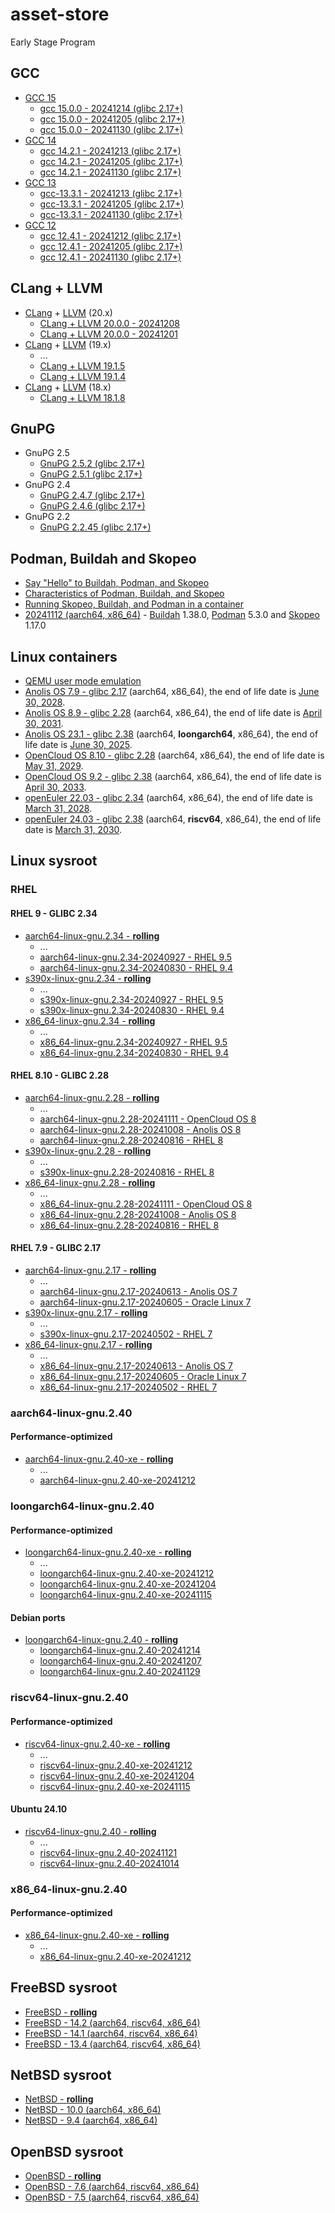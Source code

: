 # asset-store
Early Stage Program

## GCC
- [GCC 15](https://gcc.gnu.org/gcc-15/changes.html)
    - [gcc 15.0.0 - 20241214 (glibc 2.17+)](https://github.com/songdongsheng/asset-store/releases/tag/gcc-15.0.0-20241214)
    - [gcc 15.0.0 - 20241205 (glibc 2.17+)](https://github.com/songdongsheng/asset-store/releases/tag/gcc-15.0.0-20241205)
    - [gcc 15.0.0 - 20241130 (glibc 2.17+)](https://github.com/songdongsheng/asset-store/releases/tag/gcc-15.0.0-20241130)
- [GCC 14](https://gcc.gnu.org/gcc-14/changes.html)
    - [gcc 14.2.1 - 20241213 (glibc 2.17+)](https://github.com/songdongsheng/asset-store/releases/tag/gcc-14.2.1-20241213)
    - [gcc 14.2.1 - 20241205 (glibc 2.17+)](https://github.com/songdongsheng/asset-store/releases/tag/gcc-14.2.1-20241205)
    - [gcc 14.2.1 - 20241130 (glibc 2.17+)](https://github.com/songdongsheng/asset-store/releases/tag/gcc-14.2.1-20241130)
- [GCC 13](https://gcc.gnu.org/gcc-13/changes.html)
    - [gcc-13.3.1 - 20241213 (glibc 2.17+)](https://github.com/songdongsheng/asset-store/releases/tag/gcc-13.3.1-20241213)
    - [gcc-13.3.1 - 20241205 (glibc 2.17+)](https://github.com/songdongsheng/asset-store/releases/tag/gcc-13.3.1-20241205)
    - [gcc-13.3.1 - 20241130 (glibc 2.17+)](https://github.com/songdongsheng/asset-store/releases/tag/gcc-13.3.1-20241130)
- [GCC 12](https://gcc.gnu.org/gcc-12/changes.html)
    - [gcc 12.4.1 - 20241212 (glibc 2.17+)](https://github.com/songdongsheng/asset-store/releases/tag/gcc-12.4.1-20241212)
    - [gcc 12.4.1 - 20241205 (glibc 2.17+)](https://github.com/songdongsheng/asset-store/releases/tag/gcc-12.4.1-20241205)
    - [gcc 12.4.1 - 20241130 (glibc 2.17+)](https://github.com/songdongsheng/asset-store/releases/tag/gcc-12.4.1-20241130)

## CLang + LLVM
- [CLang](https://clang.llvm.org/docs/ReleaseNotes.html) + [LLVM](https://llvm.org/docs/ReleaseNotes.html) (20.x)
    - [CLang + LLVM 20.0.0 - 20241208](https://github.com/songdongsheng/asset-store/releases/tag/clang+llvm-20.0.0-20241208)
    - [CLang + LLVM 20.0.0 - 20241201](https://github.com/songdongsheng/asset-store/releases/tag/clang+llvm-20.0.0-20241201)
- [CLang](https://releases.llvm.org/19.1.0/tools/clang/docs/ReleaseNotes.html) + [LLVM](https://releases.llvm.org/19.1.0/docs/ReleaseNotes.html) (19.x)
    - ...
    - [CLang + LLVM 19.1.5](https://github.com/songdongsheng/asset-store/releases/tag/clang+llvm-19.1.5)
    - [CLang + LLVM 19.1.4](https://github.com/songdongsheng/asset-store/releases/tag/clang+llvm-19.1.4)
- [CLang](https://releases.llvm.org/18.1.8/docs/ReleaseNotes.html) + [LLVM](https://releases.llvm.org/18.1.8/tools/clang/docs/ReleaseNotes.html) (18.x)
    - [CLang + LLVM 18.1.8](https://github.com/songdongsheng/asset-store/releases/tag/clang+llvm-18.1.8)

## GnuPG
- GnuPG 2.5
    - [GnuPG 2.5.2 (glibc 2.17+)](https://github.com/songdongsheng/asset-store/releases/tag/GnuPG-2.5.2)
    - [GnuPG 2.5.1 (glibc 2.17+)](https://github.com/songdongsheng/asset-store/releases/tag/GnuPG-2.5.1)
- GnuPG 2.4
    - [GnuPG 2.4.7 (glibc 2.17+)](https://github.com/songdongsheng/asset-store/releases/tag/GnuPG-2.4.7)
    - [GnuPG 2.4.6 (glibc 2.17+)](https://github.com/songdongsheng/asset-store/releases/tag/GnuPG-2.4.6)
- GnuPG 2.2
    - [GnuPG 2.2.45 (glibc 2.17+)](https://github.com/songdongsheng/asset-store/releases/tag/GnuPG-2.2.45)

## Podman, Buildah and Skopeo
- [Say "Hello" to Buildah, Podman, and Skopeo](https://www.redhat.com/en/blog/say-hello-buildah-podman-and-skopeo)
- [Characteristics of Podman, Buildah, and Skopeo](https://docs.redhat.com/en/documentation/red_hat_enterprise_linux/9/html/building_running_and_managing_containers/assembly_starting-with-containers_building-running-and-managing-containers)
- [Running Skopeo, Buildah, and Podman in a container](https://docs.redhat.com/en/documentation/red_hat_enterprise_linux/9/html/building_running_and_managing_containers/assembly_running-skopeo-buildah-and-podman-in-a-container)
- [20241112 (aarch64, x86_64)](https://github.com/songdongsheng/asset-store/releases/tag/buildah-podman-skopeo-20241112) - [Buildah](https://github.com/containers/buildah/releases) 1.38.0, [Podman](https://github.com/containers/podman/releases) 5.3.0 and [Skopeo](https://github.com/containers/skopeo/releases) 1.17.0

## Linux containers
- [QEMU user mode emulation](https://hub.docker.com/r/songdongsheng/qemu-user-static/tags)
- [Anolis OS 7.9 - glibc 2.17](https://hub.docker.com/r/songdongsheng/anolisos/tags?name=7.9) (aarch64, x86_64), the end of life date is [June 30, 2028](https://gitee.com/anolis/rnotes/blob/master/anolis/policy/life-cycle.md).
- [Anolis OS 8.9 - glibc 2.28](https://hub.docker.com/r/songdongsheng/anolisos/tags?name=8.9) (aarch64, x86_64), the end of life date is [April 30, 2031](https://gitee.com/anolis/rnotes/blob/master/anolis/policy/life-cycle.md).
- [Anolis OS 23.1 - glibc 2.38](https://hub.docker.com/r/songdongsheng/anolisos/tags?name=23.1) (aarch64, **loongarch64**, x86_64), the end of life date is [June 30, 2025](https://gitee.com/anolis/rnotes/blob/master/anolis/policy/life-cycle.md).
- [OpenCloud OS 8.10 - glibc 2.28](https://hub.docker.com/r/songdongsheng/opencloudos/tags?name=8.10) (aarch64, x86_64), the end of life date is [May 31, 2029]( https://docs.opencloudos.org/en/release/oc_intro/).
- [OpenCloud OS 9.2 - glibc 2.38](https://hub.docker.com/r/songdongsheng/opencloudos/tags?name=9.2) (aarch64, x86_64), the end of life date is [April 30, 2033]( https://docs.opencloudos.org/en/release/oc_intro/).
- [openEuler 22.03 - glibc 2.34](https://hub.docker.com/r/songdongsheng/openeuler/tags?name=22.03) (aarch64, x86_64), the end of life date is [March 31, 2028](https://www.openeuler.org/en/other/lifecycle/).
- [openEuler 24.03 - glibc 2.38](https://hub.docker.com/r/songdongsheng/openeuler/tags?name=24.03) (aarch64, **riscv64**, x86_64), the end of life date is [March 31, 2030](https://www.openeuler.org/en/other/lifecycle/).

## Linux sysroot

### RHEL

#### RHEL 9 - GLIBC 2.34
- [aarch64-linux-gnu.2.34 - **rolling**](https://github.com/songdongsheng/asset-store/releases/tag/aarch64-linux-gnu.2.34)
    - ...
    - [aarch64-linux-gnu.2.34-20240927 - RHEL 9.5](https://github.com/songdongsheng/asset-store/releases/tag/aarch64-linux-gnu.2.34-20240927)
    - [aarch64-linux-gnu.2.34-20240830 - RHEL 9.4](https://github.com/songdongsheng/asset-store/releases/tag/aarch64-linux-gnu.2.34-20240830)
- [s390x-linux-gnu.2.34 - **rolling**](https://github.com/songdongsheng/asset-store/releases/tag/s390x-linux-gnu.2.34)
    - ...
    - [s390x-linux-gnu.2.34-20240927 - RHEL 9.5](https://github.com/songdongsheng/asset-store/releases/tag/s390x-linux-gnu.2.34-20240927)
    - [s390x-linux-gnu.2.34-20240830 - RHEL 9.4](https://github.com/songdongsheng/asset-store/releases/tag/s390x-linux-gnu.2.34-20240830)
- [x86_64-linux-gnu.2.34 - **rolling**](https://github.com/songdongsheng/asset-store/releases/tag/x86_64-linux-gnu.2.34)
    - ...
    - [x86_64-linux-gnu.2.34-20240927 - RHEL 9.5](https://github.com/songdongsheng/asset-store/releases/tag/x86_64-linux-gnu.2.34-20240927)
    - [x86_64-linux-gnu.2.34-20240830 - RHEL 9.4](https://github.com/songdongsheng/asset-store/releases/tag/x86_64-linux-gnu.2.34-20240830)

#### RHEL 8.10 - GLIBC 2.28
- [aarch64-linux-gnu.2.28 - **rolling**](https://github.com/songdongsheng/asset-store/releases/tag/aarch64-linux-gnu.2.28)
    - ...
    - [aarch64-linux-gnu.2.28-20241111 - OpenCloud OS 8](https://github.com/songdongsheng/asset-store/releases/tag/aarch64-linux-gnu.2.28-20241111)
    - [aarch64-linux-gnu.2.28-20241008 - Anolis OS 8](https://github.com/songdongsheng/asset-store/releases/tag/aarch64-linux-gnu.2.28-20241008)
    - [aarch64-linux-gnu.2.28-20240816 - RHEL 8](https://github.com/songdongsheng/asset-store/releases/tag/aarch64-linux-gnu.2.28-20240816)
- [s390x-linux-gnu.2.28 - **rolling**](https://github.com/songdongsheng/asset-store/releases/tag/s390x-linux-gnu.2.28)
    - ...
    - [s390x-linux-gnu.2.28-20240816 - RHEL 8](https://github.com/songdongsheng/asset-store/releases/tag/s390x-linux-gnu.2.28-20240816)
- [x86_64-linux-gnu.2.28 - **rolling**](https://github.com/songdongsheng/asset-store/releases/tag/x86_64-linux-gnu.2.28)
    - ...
    - [x86_64-linux-gnu.2.28-20241111 - OpenCloud OS 8](https://github.com/songdongsheng/asset-store/releases/tag/x86_64-linux-gnu.2.28-20241111)
    - [x86_64-linux-gnu.2.28-20241008 - Anolis OS 8](https://github.com/songdongsheng/asset-store/releases/tag/x86_64-linux-gnu.2.28-20241008)
    - [x86_64-linux-gnu.2.28-20240816 - RHEL 8](https://github.com/songdongsheng/asset-store/releases/tag/x86_64-linux-gnu.2.28-20240816)

#### RHEL 7.9 - GLIBC 2.17
- [aarch64-linux-gnu.2.17 - **rolling**](https://github.com/songdongsheng/asset-store/releases/tag/aarch64-linux-gnu.2.17)
    - ...
    - [aarch64-linux-gnu.2.17-20240613 - Anolis OS 7](https://github.com/songdongsheng/asset-store/releases/tag/aarch64-linux-gnu.2.17-20240613)
    - [aarch64-linux-gnu.2.17-20240605 - Oracle Linux 7](https://github.com/songdongsheng/asset-store/releases/tag/aarch64-linux-gnu.2.17-20240605)
- [s390x-linux-gnu.2.17 - **rolling**](https://github.com/songdongsheng/asset-store/releases/tag/s390x-linux-gnu.2.17)
    - ...
    - [s390x-linux-gnu.2.17-20240502 - RHEL 7](https://github.com/songdongsheng/asset-store/releases/tag/s390x-linux-gnu.2.17-20240502)
- [x86_64-linux-gnu.2.17 - **rolling**](https://github.com/songdongsheng/asset-store/releases/tag/x86_64-linux-gnu.2.17)
    - ...
    - [x86_64-linux-gnu.2.17-20240613 - Anolis OS 7](https://github.com/songdongsheng/asset-store/releases/tag/x86_64-linux-gnu.2.17-20240613)
    - [x86_64-linux-gnu.2.17-20240605 - Oracle Linux 7](https://github.com/songdongsheng/asset-store/releases/tag/x86_64-linux-gnu.2.17-20240605)
    - [x86_64-linux-gnu.2.17-20240502 - RHEL 7](https://github.com/songdongsheng/asset-store/releases/tag/x86_64-linux-gnu.2.17-20240502)

### aarch64-linux-gnu.2.40

#### Performance-optimized
- [aarch64-linux-gnu.2.40-xe - **rolling**](https://github.com/songdongsheng/asset-store/releases/tag/aarch64-linux-gnu.2.40-xe)
    - ...
    - [aarch64-linux-gnu.2.40-xe-20241212](https://github.com/songdongsheng/asset-store/releases/tag/aarch64-linux-gnu.2.40-xe-20241212)

### loongarch64-linux-gnu.2.40

#### Performance-optimized
- [loongarch64-linux-gnu.2.40-xe - **rolling**](https://github.com/songdongsheng/asset-store/releases/tag/loongarch64-linux-gnu.2.40-xe)
    - ...
    - [loongarch64-linux-gnu.2.40-xe-20241212](https://github.com/songdongsheng/asset-store/releases/tag/loongarch64-linux-gnu.2.40-xe-20241212)
    - [loongarch64-linux-gnu.2.40-xe-20241204](https://github.com/songdongsheng/asset-store/releases/tag/loongarch64-linux-gnu.2.40-xe-20241204)
    - [loongarch64-linux-gnu.2.40-xe-20241115](https://github.com/songdongsheng/asset-store/releases/tag/loongarch64-linux-gnu.2.40-xe-20241115)

#### Debian ports
- [loongarch64-linux-gnu.2.40 - **rolling**](https://github.com/songdongsheng/asset-store/releases/tag/loongarch64-linux-gnu.2.40)
    - [loongarch64-linux-gnu.2.40-20241214](https://github.com/songdongsheng/asset-store/releases/tag/loongarch64-linux-gnu.2.40-20241214)
    - [loongarch64-linux-gnu.2.40-20241207](https://github.com/songdongsheng/asset-store/releases/tag/loongarch64-linux-gnu.2.40-20241207)
    - [loongarch64-linux-gnu.2.40-20241129](https://github.com/songdongsheng/asset-store/releases/tag/loongarch64-linux-gnu.2.40-20241129)

### riscv64-linux-gnu.2.40

#### Performance-optimized
- [riscv64-linux-gnu.2.40-xe - **rolling**](https://github.com/songdongsheng/asset-store/releases/tag/riscv64-linux-gnu.2.40-xe)
    - ...
    - [riscv64-linux-gnu.2.40-xe-20241212](https://github.com/songdongsheng/asset-store/releases/tag/riscv64-linux-gnu.2.40-xe-20241212)
    - [riscv64-linux-gnu.2.40-xe-20241204](https://github.com/songdongsheng/asset-store/releases/tag/riscv64-linux-gnu.2.40-xe-20241204)
    - [riscv64-linux-gnu.2.40-xe-20241115](https://github.com/songdongsheng/asset-store/releases/tag/riscv64-linux-gnu.2.40-xe-20241115)

#### Ubuntu 24.10
- [riscv64-linux-gnu.2.40 - **rolling**](https://github.com/songdongsheng/asset-store/releases/tag/riscv64-linux-gnu.2.40)
    - ...
    - [riscv64-linux-gnu.2.40-20241121](https://github.com/songdongsheng/asset-store/releases/tag/riscv64-linux-gnu.2.40-20241121)
    - [riscv64-linux-gnu.2.40-20241014](https://github.com/songdongsheng/asset-store/releases/tag/riscv64-linux-gnu.2.40-20241014)

### x86_64-linux-gnu.2.40

#### Performance-optimized
- [x86_64-linux-gnu.2.40-xe - **rolling**](https://github.com/songdongsheng/asset-store/releases/tag/x86_64-linux-gnu.2.40-xe)
    - ...
    - [x86_64-linux-gnu.2.40-xe-20241212](https://github.com/songdongsheng/asset-store/releases/tag/x86_64-linux-gnu.2.40-xe-20241212)

## FreeBSD sysroot
- [FreeBSD - **rolling**](https://github.com/songdongsheng/asset-store/releases/tag/freebsd-sysroot)
- [FreeBSD - 14.2 (aarch64, riscv64, x86_64)](https://github.com/songdongsheng/asset-store/releases/tag/freebsd-sysroot-14.2)
- [FreeBSD - 14.1 (aarch64, riscv64, x86_64)](https://github.com/songdongsheng/asset-store/releases/tag/freebsd-sysroot-14.1)
- [FreeBSD - 13.4 (aarch64, riscv64, x86_64)](https://github.com/songdongsheng/asset-store/releases/tag/freebsd-sysroot-13.4)

## NetBSD sysroot
- [NetBSD - **rolling**](https://github.com/songdongsheng/asset-store/releases/tag/netbsd-sysroot)
- [NetBSD - 10.0 (aarch64, x86_64)](https://github.com/songdongsheng/asset-store/releases/tag/netbsd-sysroot-10.0)
- [NetBSD - 9.4 (aarch64, x86_64)](https://github.com/songdongsheng/asset-store/releases/tag/netbsd-sysroot-9.4)

## OpenBSD sysroot
- [OpenBSD - **rolling**](https://github.com/songdongsheng/asset-store/releases/tag/openbsd-sysroot)
- [OpenBSD - 7.6 (aarch64, riscv64, x86_64)](https://github.com/songdongsheng/asset-store/releases/tag/openbsd-sysroot-7.6)
- [OpenBSD - 7.5 (aarch64, riscv64, x86_64)](https://github.com/songdongsheng/asset-store/releases/tag/openbsd-sysroot-7.5)
